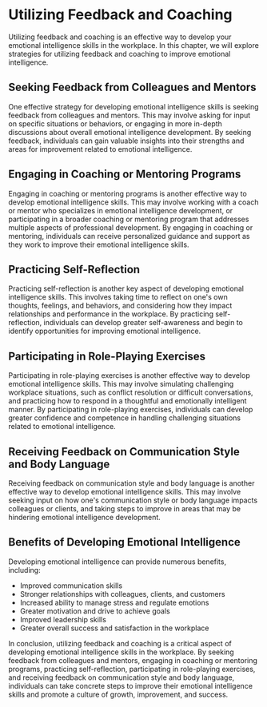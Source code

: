 Utilizing Feedback and Coaching
=========================================================================================

Utilizing feedback and coaching is an effective way to develop your emotional intelligence skills in the workplace. In this chapter, we will explore strategies for utilizing feedback and coaching to improve emotional intelligence.

Seeking Feedback from Colleagues and Mentors
--------------------------------------------

One effective strategy for developing emotional intelligence skills is seeking feedback from colleagues and mentors. This may involve asking for input on specific situations or behaviors, or engaging in more in-depth discussions about overall emotional intelligence development. By seeking feedback, individuals can gain valuable insights into their strengths and areas for improvement related to emotional intelligence.

Engaging in Coaching or Mentoring Programs
------------------------------------------

Engaging in coaching or mentoring programs is another effective way to develop emotional intelligence skills. This may involve working with a coach or mentor who specializes in emotional intelligence development, or participating in a broader coaching or mentoring program that addresses multiple aspects of professional development. By engaging in coaching or mentoring, individuals can receive personalized guidance and support as they work to improve their emotional intelligence skills.

Practicing Self-Reflection
--------------------------

Practicing self-reflection is another key aspect of developing emotional intelligence skills. This involves taking time to reflect on one's own thoughts, feelings, and behaviors, and considering how they impact relationships and performance in the workplace. By practicing self-reflection, individuals can develop greater self-awareness and begin to identify opportunities for improving emotional intelligence.

Participating in Role-Playing Exercises
---------------------------------------

Participating in role-playing exercises is another effective way to develop emotional intelligence skills. This may involve simulating challenging workplace situations, such as conflict resolution or difficult conversations, and practicing how to respond in a thoughtful and emotionally intelligent manner. By participating in role-playing exercises, individuals can develop greater confidence and competence in handling challenging situations related to emotional intelligence.

Receiving Feedback on Communication Style and Body Language
-----------------------------------------------------------

Receiving feedback on communication style and body language is another effective way to develop emotional intelligence skills. This may involve seeking input on how one's communication style or body language impacts colleagues or clients, and taking steps to improve in areas that may be hindering emotional intelligence development.

Benefits of Developing Emotional Intelligence
---------------------------------------------

Developing emotional intelligence can provide numerous benefits, including:

* Improved communication skills
* Stronger relationships with colleagues, clients, and customers
* Increased ability to manage stress and regulate emotions
* Greater motivation and drive to achieve goals
* Improved leadership skills
* Greater overall success and satisfaction in the workplace

In conclusion, utilizing feedback and coaching is a critical aspect of developing emotional intelligence skills in the workplace. By seeking feedback from colleagues and mentors, engaging in coaching or mentoring programs, practicing self-reflection, participating in role-playing exercises, and receiving feedback on communication style and body language, individuals can take concrete steps to improve their emotional intelligence skills and promote a culture of growth, improvement, and success.
